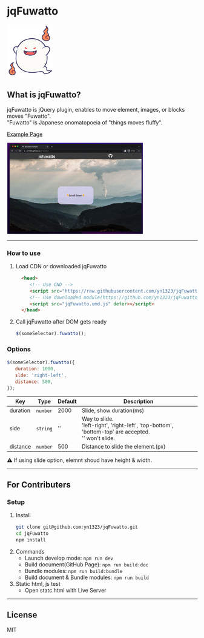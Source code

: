# jqFuwatto

![ghost](https://github.com/yn1323/jqFuwatto/blob/d7024ed37fc0169c708b9bff65da5627244c9c21/assets/image/ghost.png "ghost")


## What is jqFuwatto?

jqFuwatto is jQuery plugin, enables to move element, images, or blocks moves "Fuwatto".  
"Fuwatto" is Japanese onomatopoeia of "things moves fluffy".  

[Example Page](https://yn1323.github.io/jqFuwatto/)

![Gif](https://raw.githubusercontent.com/yn1323/jqFuwatto/master/assets/gif/jqFuwatto.gif)

---

### How to use
1. Load CDN or downloaded jqFuwatto
   ```html
     <head>
        <!-- Use CND -->
        <script src="https://raw.githubusercontent.com/yn1323/jqFuwatto/master/dist/jqFuwatto.umd.js" defer></script>
        <!-- Use downloaded module(https://github.com/yn1323/jqFuwatto/releases) -->
        <script src="jqFuwatto.umd.js" defer></script>
     </head>
   ```
2. Call jqFuwatto after DOM gets ready
   ```js
   $(someSelector).fuwatto();
   ```

### Options
```js
$(someSelector).fuwatto({
   duration: 1000,
   slde: 'right-left',
   distance: 500,
});
```

| Key      | Type     | Default | Description                                                                                              | 
| -------- | -------- | ------- | -------------------------------------------------------------------------------------------------------- | 
| duration | `number` | 2000    | Slide, show duration(ms)                                                                                 | 
| side     | `string` | ''      | Way to slide.<br>'left-right', 'right-left', 'top-bottom', 'bottom-top' are accepted.<br>'' won't slide. | 
| distance | `number` | 500     | Distance to slide the element.(px)                                                                       | 

⚠️ If using slide option, elemnt shoud have height & width.

---

## For Contributers
### Setup
1. Install
   ```sh
   git clone git@github.com:yn1323/jqFuwatto.git
   cd jqFuwatto
   npm install
   ```
2. Commands
   - Launch develop mode: `npm run dev`
   - Build document(GitHub Page): `npm run build:doc`
   - Bundle modules: `npm run build:bundle`
   - Build document & Bundle modules: `npm run build`
3. Static html, js test
   - Open statc.html with Live Server

---

## License
MIT
